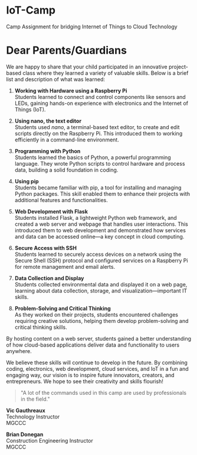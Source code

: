# IoT-Camp
Camp Assignment for bridging Internet of Things to Cloud Technology

# Dear Parents/Guardians

We are happy to share that your child participated in an innovative project-based class where they learned a variety of valuable skills. Below is a brief list and description of what was learned:

1. **Working with Hardware using a Raspberry Pi**  
Students learned to connect and control components like sensors and LEDs, gaining hands-on experience with electronics and the Internet of Things (IoT).

2. **Using nano, the text editor**  
Students used *nano*, a terminal-based text editor, to create and edit scripts directly on the Raspberry Pi. This introduced them to working efficiently in a command-line environment.

3. **Programming with Python**  
Students learned the basics of Python, a powerful programming language. They wrote Python scripts to control hardware and process data, building a solid foundation in coding.

4. **Using pip**  
Students became familiar with pip, a tool for installing and managing Python packages. This skill enabled them to enhance their projects with additional features and functionalities.

5. **Web Development with Flask**  
Students installed Flask, a lightweight Python web framework, and created a web server and webpage that handles user interactions. This introduced them to web development and demonstrated how services and data can be accessed online—a key concept in cloud computing.

6. **Secure Access with SSH**  
Students learned to securely access devices on a network using the Secure Shell (SSH) protocol and configured services on a Raspberry Pi for remote management and email alerts.

7. **Data Collection and Display**  
Students collected environmental data and displayed it on a web page, learning about data collection, storage, and visualization—important IT skills.

8. **Problem-Solving and Critical Thinking**  
As they worked on their projects, students encountered challenges requiring creative solutions, helping them develop problem-solving and critical thinking skills.

By hosting content on a web server, students gained a better understanding of how cloud-based applications deliver data and functionality to users anywhere.

We believe these skills will continue to develop in the future. By combining coding, electronics, web development, cloud services, and IoT in a fun and engaging way, our vision is to inspire future innovators, creators, and entrepreneurs. We hope to see their creativity and skills flourish!

> "A lot of the commands used in this camp are used by professionals in the field."

**Vic Gauthreaux**  
Technology Instructor  
MGCCC

**Brian Donegan**  
Construction Engineering Instructor  
MGCCC
